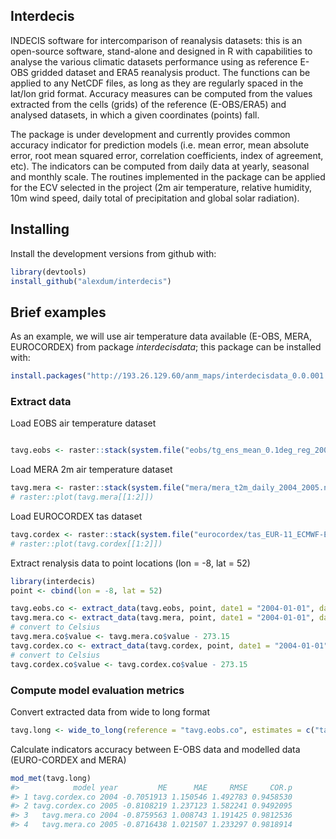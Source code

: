 <!-- README.md is generated from README.Rmd. Please edit that file -->
Interdecis
----------

INDECIS software for intercomparison of reanalysis datasets: this is an open-source software, stand-alone and designed in R with capabilities to analyse the various climatic datasets performance using as reference E-OBS gridded dataset and ERA5 reanalysis product. The functions can be applied to any NetCDF files, as long as they are regularly spaced in the lat/lon grid format. Accuracy measures can be computed from the values extracted from the cells (grids) of the reference (E-OBS/ERA5) and analysed datasets, in which a given coordinates (points) fall.

The package is under development and currently provides common accuracy indicator for prediction models (i.e. mean error, mean absolute error, root mean squared error, correlation coefficients, index of agreement, etc). The indicators can be computed from daily data at yearly, seasonal and monthly scale. The routines implemented in the package can be applied for the ECV selected in the project (2m air temperature, relative humidity, 10m wind speed, daily total of precipitation and global solar radiation).

Installing
----------

Install the development versions from github with:

``` r
library(devtools) 
install_github("alexdum/interdecis")
```

Brief examples
--------------

As an example, we will use air temperature data available (E-OBS, MERA, EUROCORDEX) from package *interdecisdata*; this package can be installed with:

``` r
install.packages("http://193.26.129.60/anm_maps/interdecisdata_0.0.001.tar.gz", repos = NULL, type = "source")
```

### Extract data

Load EOBS air temperature dataset

``` r

tavg.eobs <- raster::stack(system.file("eobs/tg_ens_mean_0.1deg_reg_2004-2005_v19.0e.nc", package = "interdecisdata"))
```

Load MERA 2m air temperature dataset

``` r
tavg.mera <- raster::stack(system.file("mera/mera_t2m_daily_2004_2005.nc", package = "interdecisdata"))
# raster::plot(tavg.mera[[1:2]])
```

Load EUROCORDEX tas dataset

``` r
tavg.cordex <- raster::stack(system.file("eurocordex/tas_EUR-11_ECMWF-ERAINT_evaluation_domeniu.mic_r1i1p1_SMHI-RCA4_v1_day_20040101-20051231.nc", package = "interdecisdata"))
# raster::plot(tavg.cordex[[1:2]])
```

Extract renalysis data to point locations (lon = -8, lat = 52)

``` r
library(interdecis)
point <- cbind(lon = -8, lat = 52)

tavg.eobs.co <- extract_data(tavg.eobs, point, date1 = "2004-01-01", date2 = "2005-12-31")
tavg.mera.co <- extract_data(tavg.mera, point, date1 = "2004-01-01", date2 = "2005-12-31")
# convert to Celsius
tavg.mera.co$value <- tavg.mera.co$value - 273.15
tavg.cordex.co <- extract_data(tavg.cordex, point, date1 = "2004-01-01", date2 = "2005-12-31")
# convert to Celsius
tavg.cordex.co$value <- tavg.cordex.co$value - 273.15
```

### Compute model evaluation metrics

Convert extracted data from wide to long format

``` r
tavg.long <- wide_to_long(reference = "tavg.eobs.co", estimates = c("tavg.mera.co", "tavg.cordex.co"))
```

Calculate indicators accuracy between E-OBS data and modelled data (EURO-CORDEX and MERA)

``` r
mod_met(tavg.long)
#>            model year         ME      MAE     RMSE     COR.p
#> 1 tavg.cordex.co 2004 -0.7051913 1.150546 1.492783 0.9458530
#> 2 tavg.cordex.co 2005 -0.8108219 1.237123 1.582241 0.9492095
#> 3   tavg.mera.co 2004 -0.8759563 1.008743 1.191425 0.9812536
#> 4   tavg.mera.co 2005 -0.8716438 1.021507 1.233297 0.9818914
```
